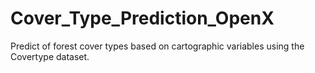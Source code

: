 # Cover_Type_Prediction_OpenX
Predict of forest cover types based on cartographic variables using the Covertype dataset. 
